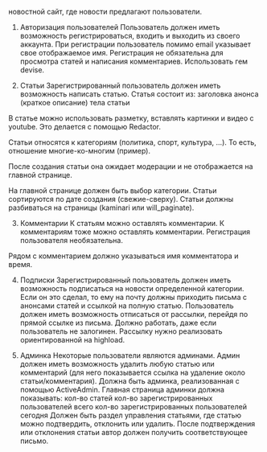 новостной сайт, где новости предлагают пользователи.

1. Авторизация пользователей
Пользователь должен иметь возможность регистрироваться, входить и выходить из своего аккаунта.
При регистрации пользователь помимо email указывает свое отображаемое имя.
Регистрация не обязательна для просмотра статей и написания комментариев.
Использовать гем devise.

2. Статьи
Зарегистрированный пользователь должен иметь возможность написать статью. 
Статья состоит из:
заголовка
анонса (краткое описание)
тела статьи

В статье можно использовать разметку, вставлять картинки и видео с youtube. Это делается с помощью Redactor.

Статьи относятся к категориям (политика, спорт, культура, …). То есть, отношение многие-ко-многим (пример).

После создания статьи она ожидает модерации и не отображается на главной странице.

На главной странице должен быть выбор категории.
Статьи сортируются по дате создания (свежие-сверху).
Статьи должны разбиваться на страницы (kaminari или will_paginate).

3. Комментарии
К статьям можно оставлять комментарии. К комментариям тоже можно оставлять комментарии. Регистрация пользователя необязательна.

Рядом с комментарием должно указываться имя комментатора и время.

4. Подписки
Зарегистрированный пользователь должен иметь возможность подписаться на новости определенной категории. Если он это сделал, то ему на почту должны приходить письма с анонсами статей и ссылкой на полную статью.
Пользователь должен иметь возможность отписаться от рассылки, перейдя по прямой ссылке из письма. Должно работать, даже если пользователь не залогинен.
Рассылку нужно реализовать ориентированной на highload.

5. Админка
Некоторые пользователи являются админами.
Админ должен иметь возможность удалить любую статью или комментарий (для него показывается ссылка на удаление около статьи/комментария).
Должна быть админка, реализованная с помощью ActiveAdmin.
Главная страница админки должна показывать:
кол-во статей
кол-во зарегистрированных пользователей всего
кол-во зарегистрированных пользователей сегодня
Должен быть раздел управления статьями, где статью можно подтвердить, отклонить или удалить.
После подтверждения или отклонения статьи автор должен получить соответствующее письмо.
